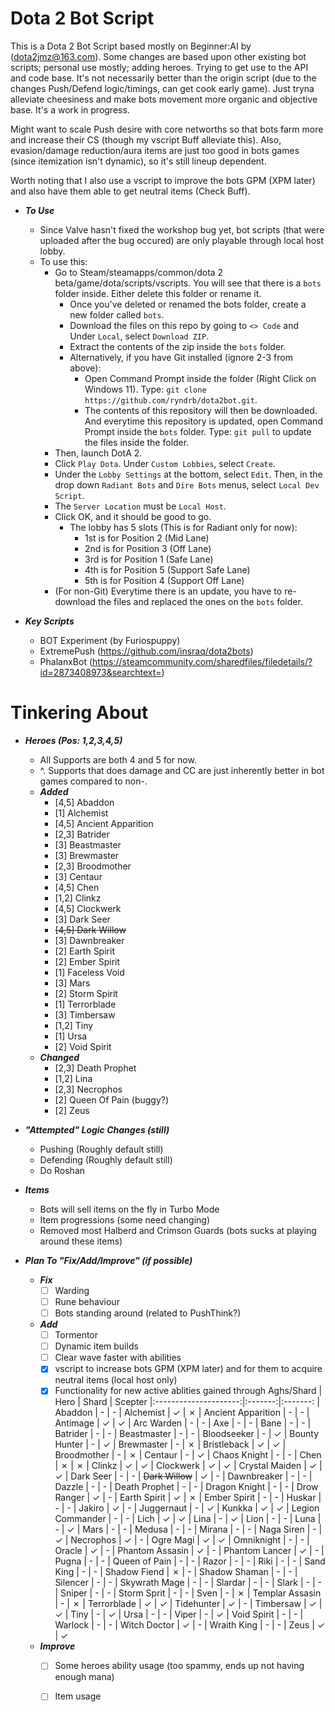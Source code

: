 # Dota 2 Bot Script

This is a Dota 2 Bot Script based mostly on Beginner:AI by (dota2jmz@163.com). Some changes are based upon other existing bot scripts; personal use mostly; adding heroes. Trying to get use to the API and code base.
It's not necessarily better than the origin script (due to the changes Push/Defend logic/timings, can get cook early game). Just tryna alleviate cheesiness and make bots movement more organic and objective base.
It's a work in progress.

Might want to scale Push desire with core networths so that bots farm more and increase their CS (though my vscript Buff alleviate this). Also, evasion/damage reduction/aura
items are just too good in bots games (since itemization isn't dynamic), so it's still lineup dependent.

Worth noting that I also use a vscript to improve the bots GPM (XPM later) and also have them able to get neutral items (Check Buff).

- ***To Use***
    - Since Valve hasn't fixed the workshop bug yet, bot scripts (that were uploaded after the bug occured) are only playable through local host lobby.
    - To use this:
        - Go to Steam/steamapps/common/dota 2 beta/game/dota/scripts/vscripts. You will see that there is a `bots` folder inside. Either delete this folder or rename it.
            - Once you've deleted or renamed the bots folder, create a new folder called `bots`.
            - Download the files on this repo by going to `<> Code` and Under `Local`, select `Download ZIP`.
            - Extract the contents of the zip inside the `bots` folder.
            - Alternatively, if you have Git installed (ignore 2-3 from above):
                - Open Command Prompt inside the folder (Right Click on Windows 11). Type: `git clone https://github.com/ryndrb/dota2bot.git`.
                - The contents of this repository will then be downloaded. And everytime this repository is updated, open Command Prompt inside the `bots` folder. Type: `git pull` to update the files inside the folder.
        - Then, launch DotA 2.
        - Click `Play Dota`. Under `Custom Lobbies`, select `Create`.
        - Under the `Lobby Settings` at the bottom, select `Edit`. Then, in the drop down `Radiant Bots` and `Dire Bots` menus, select `Local Dev Script`.
        - The `Server Location` must be `Local Host`.
        - Click OK, and it should be good to go.
            - The lobby has 5 slots (This is for Radiant only for now):
                -  1st is for Position 2 (Mid Lane)
                -  2nd is for Position 3 (Off Lane)
                -  3rd is for Position 1 (Safe Lane)
                -  4th is for Position 5 (Support Safe Lane)
                -  5th is for Position 4 (Support Off Lane)
        - (For non-Git) Everytime there is an update, you have to re-download the files and replaced the ones on the `bots` folder.

- ***Key Scripts***
    - BOT Experiment (by Furiospuppy)
    - ExtremePush (https://github.com/insraq/dota2bots)
    - PhalanxBot (https://steamcommunity.com/sharedfiles/filedetails/?id=2873408973&searchtext=)

# Tinkering About
- ***Heroes (Pos: 1,2,3,4,5)***
    - All Supports are both 4 and 5 for now.
    - ^. Supports that does damage and CC are just inherently better in bot games compared to non-.
    - ***Added***
        - [4,5] Abaddon
        - [1] Alchemist
        - [4,5] Ancient Apparition
        - [2,3] Batrider
        - [3] Beastmaster
        - [3] Brewmaster
        - [2,3] Broodmother
        - [3] Centaur
        - [4,5] Chen
        - [1,2] Clinkz
        - [4,5] Clockwerk
        - [3] Dark Seer
        - ~~[4,5] Dark Willow~~
        - [3] Dawnbreaker
        - [2] Earth Spirit
        - [2] Ember Spirit
        - [1] Faceless Void
        - [3] Mars
        - [2] Storm Spirit
        - [1] Terrorblade
        - [3] Timbersaw
        - [1,2] Tiny
        - [1] Ursa
        - [2] Void Spirit
    - ***Changed***
        - [2,3] Death Prophet
        - [1,2] Lina
        - [2,3] Necrophos
        - [2] Queen Of Pain (buggy?)
        - [2] Zeus

- ***"Attempted" Logic Changes (still)***
    - Pushing (Roughly default still)
    - Defending (Roughly default still)
    - Do Roshan

- ***Items***
    - Bots will sell items on the fly in Turbo Mode
    - Item progressions (some need changing)
    - Removed most Halberd and Crimson Guards (bots sucks at playing around these items)

- ***Plan To "Fix/Add/Improve" (if possible)***
    - ***Fix***
        - [ ] Warding
        - [ ] Rune behaviour
        - [ ] Bots standing around (related to PushThink?)
    - ***Add***
        - [ ] Tormentor
        - [ ] Dynamic item builds
        - [ ] Clear wave faster with abilities
        - [x] vscript to increase bots GPM (XPM later) and for them to acquire neutral items (local host only)
        - [x] Functionality for new active ablities gained through Aghs/Shard
            | Hero                  | Shard   | Scepter 
            |:---------------------:|:-------:|:-------:
            | Abaddon               | -       | -
            | Alchemist             | &check; | &cross;
            | Ancient Apparition    | -       | -
            | Antimage              | &check; | &check;
            | Arc Warden            | -       | -
            | Axe                   | -       | -
            | Bane                  | -       | -
            | Batrider              | -       | -
            | Beastmaster           | -       | -
            | Bloodseeker           | -       | &check;
            | Bounty Hunter         | -       | &check;
            | Brewmaster            | -       | &cross;
            | Bristleback           | &check; | &check;
            | Broodmother           | -       | &cross;
            | Centaur               | -       | &check;
            | Chaos Knight          | -       | -
            | Chen                  | &cross; | &cross;
            | Clinkz                | &check; | &check;
            | Clockwerk             | &check; | &check;
            | Crystal Maiden        | &check; | &check;
            | Dark Seer             | -       | -
            | ~~Dark Willow~~       | &check; | -
            | Dawnbreaker           | -       | -
            | Dazzle                | -       | -
            | Death Prophet         | -       | -
            | Dragon Knight         | -       | -
            | Drow Ranger           | &check; | -
            | Earth Spirit          | &check; | &cross;
            | Ember Spirit          | -       | -
            | Huskar                | -       | -
            | Jakiro                | &check; | -
            | Juggernaut            | -       | &check;
            | Kunkka                | &check; | &check;
            | Legion Commander      | -       | -
            | Lich                  | &check; | &check;
            | Lina                  | -       | &check;
            | Lion                  | -       | -
            | Luna                  | -       | &check;
            | Mars                  | -       | -
            | Medusa                | -       | -
            | Mirana                | -       | -
            | Naga Siren            | -       | &check;
            | Necrophos             | &check; | -
            | Ogre Magi             | &check; | &check;
            | Omniknight            | -       | -
            | Oracle                | &check; | -
            | Phantom Assasin       | &check; | -
            | Phantom Lancer        | &check; | -
            | Pugna                 | -       | -
            | Queen of Pain         | -       | -
            | Razor                 | -       | -
            | Riki                  | -       | -
            | Sand King             | -       | -
            | Shadow Fiend          | &cross; | -
            | Shadow Shaman         | -       | -
            | Silencer              | -       | -
            | Skywrath Mage         | -       | -
            | Slardar               | -       | -
            | Slark                 | -       | -
            | Sniper                | -       | -
            | Storm Sprit           | -       | -
            | Sven                  | -       | &cross;
            | Templar Assasin       | -       | &cross;
            | Terrorblade           | &check; | &check;
            | Tidehunter            | &check; | -
            | Timbersaw             | &check; | &check;
            | Tiny                  | -       | &check;
            | Ursa                  | -       | -
            | Viper                 | -       | &check;
            | Void Spirit           | -       | -
            | Warlock               | -       | -
            | Witch Doctor          | &check; | -
            | Wraith King           | -       | -
            | Zeus                  | &check; | &check;
    - ***Improve***
        - [ ] Some heroes ability usage (too spammy, ends up not having enough mana)
        - [ ] Item usage
    